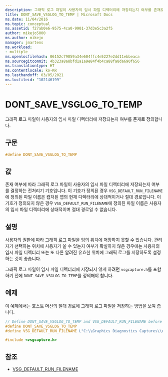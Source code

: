 ```yaml
---
description: 그래픽 로그 파일이 사용자의 임시 파일 디렉터리에 저장되는지 여부를 존재로 정의합니다.
title: DONT_SAVE_VSGLOG_TO_TEMP | Microsoft Docs
ms.date: 11/04/2016
ms.topic: conceptual
ms.assetid: f27ab0e6-9575-4ca0-9901-37d3e5c3a2f5
author: mikejo5000
ms.author: mikejo
manager: jmartens
ms.workload:
- multiple
ms.openlocfilehash: 06152c79859a34e604ffc4e5227e2dd11ebbeaca
ms.sourcegitcommit: 4b323a8a8bfd1a1a9e84f4b4ca88fa8da690f656
ms.translationtype: HT
ms.contentlocale: ko-KR
ms.lasthandoff: 03/05/2021
ms.locfileid: "102146199"
---
```

# <a name="dont_save_vsglog_to_temp"></a>DONT_SAVE_VSGLOG_TO_TEMP
그래픽 로그 파일이 사용자의 임시 파일 디렉터리에 저장되는지 여부를 존재로 정의합니다.

## <a name="syntax"></a>구문

```C++
#define DONT_SAVE_VSGLOG_TO_TEMP
```

## <a name="value"></a>값
 존재 여부에 따라 그래픽 로그 파일이 사용자의 임시 파일 디렉터리에 저장되는지 여부를 결정하는 전처리기 기호입니다. 이 기호가 정의된 경우 `VSG_DEFAULT_RUN_FILENAME`에 정의된 파일 이름은 캡처된 앱의 현재 디렉터리에 상대적이거나 절대 경로입니다. 이 기호가 정의되지 않은 경우 `VSG_DEFAULT_RUN_FILENAME`에 정의된 파일 이름은 사용자의 임시 파일 디렉터리에 상대적이며 절대 경로일 수 없습니다.

## <a name="remarks"></a>설명
 사용자의 권한에 따라 그래픽 로그 파일을 임의 위치에 저장하지 못할 수 있습니다. 관리자가 선택하는 위치에 사용자가 쓸 수 있는지 여부가 확실하지 않은 경우에는 사용자의 임시 파일 디렉터리 또는 또 다른 알려진 유효한 위치에 그래픽 로그를 저장하도록 설정하는 것이 좋습니다.

 그래픽 로그 파일이 임시 파일 디렉터리에 저장되지 않게 하려면 `vsgcapture.h`를 포함하기 전에 `DONT_SAVE_VSGLOG_TO_TEMP`를 정의해야 합니다.

## <a name="example"></a>예제
 이 예제에서는 호스트 머신의 절대 경로에 그래픽 로그 파일을 저장하는 방법을 보여 줍니다.

```cpp
// Define DONT_SAVE_VSGLOG_TO_TEMP and VSG_DEFAULT_RUN_FILENAME before including vsgcapture.h
#define DONT_SAVE_VSGLOG_TO_TEMP
#define VSG_DEFAULT_RUN_FILENAME L"C:\\Graphics Diagnostics Captures\\default.vsglog"

#include <vsgcapture.h>
```

## <a name="see-also"></a>참조
- [VSG_DEFAULT_RUN_FILENAME](vsg-default-run-filename.md)
